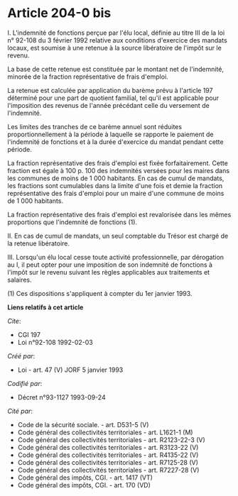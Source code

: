 # Article 204-0 bis

I. L'indemnité de fonctions perçue par l'élu local, définie au titre III de la loi n° 92-108 du 3 février 1992 relative aux
conditions d'exercice des mandats locaux, est soumise à une retenue à la source libératoire de l'impôt sur le revenu.

La base de cette retenue est constituée par le montant net de l'indemnité, minorée de la fraction représentative de frais
d'emploi.

La retenue est calculée par application du barème prévu à l'article 197 déterminé pour une part de quotient familial, tel
qu'il est applicable pour l'imposition des revenus de l'année précédant celle du versement de l'indemnité.

Les limites des tranches de ce barème annuel sont réduites proportionnellement à la période à laquelle se rapporte le
paiement de l'indemnité de fonctions et à la durée d'exercice du mandat pendant cette période.

La fraction représentative des frais d'emploi est fixée forfaitairement. Cette fraction est égale à 100 p. 100 des indemnités
versées pour les maires dans les communes de moins de 1 000 habitants. En cas de cumul de mandats, les fractions sont
cumulables dans la limite d'une fois et demie la fraction représentative des frais d'emploi pour un maire d'une commune de
moins de 1 000 habitants.

La fraction représentative des frais d'emploi est revalorisée dans les mêmes proportions que l'indemnité de fonctions (1).

II. En cas de cumul de mandats, un seul comptable du Trésor est chargé de la retenue libératoire.

III. Lorsqu'un élu local cesse toute activité professionnelle, par dérogation au I, il peut opter pour une imposition de son
indemnité de fonctions à l'impôt sur le revenu suivant les règles applicables aux traitements et salaires.

(1) Ces dispositions s'appliquent à compter du 1er janvier 1993.

**Liens relatifs à cet article**

_Cite_:

  - CGI 197
  - Loi n°92-108 1992-02-03

_Créé par_:

  - Loi - art. 47 (V) JORF 5 janvier 1993

_Codifié par_:

  - Décret n°93-1127 1993-09-24

_Cité par_:

  - Code de la sécurité sociale. - art. D531-5 (V)
  - Code général des collectivités territoriales - art. L1621-1 (M)
  - Code général des collectivités territoriales - art. R2123-22-3 (V)
  - Code général des collectivités territoriales - art. R3123-22 (V)
  - Code général des collectivités territoriales - art. R4135-22 (V)
  - Code général des collectivités territoriales - art. R7125-28 (V)
  - Code général des collectivités territoriales - art. R7227-28 (V)
  - Code général des impôts, CGI. - art. 1417 (VT)
  - Code général des impôts, CGI. - art. 170 (VD)
